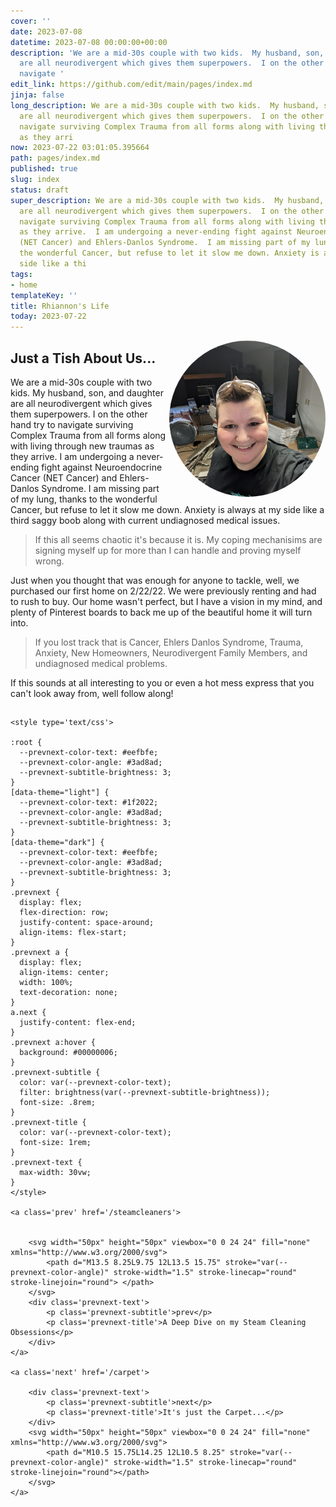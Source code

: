 ```yaml
---
cover: ''
date: 2023-07-08
datetime: 2023-07-08 00:00:00+00:00
description: 'We are a mid-30s couple with two kids.  My husband, son, and daughter
  are all neurodivergent which gives them superpowers.  I on the other hand try to
  navigate '
edit_link: https://github.com/edit/main/pages/index.md
jinja: false
long_description: We are a mid-30s couple with two kids.  My husband, son, and daughter
  are all neurodivergent which gives them superpowers.  I on the other hand try to
  navigate surviving Complex Trauma from all forms along with living through new traumas
  as they arri
now: 2023-07-22 03:01:05.395664
path: pages/index.md
published: true
slug: index
status: draft
super_description: We are a mid-30s couple with two kids.  My husband, son, and daughter
  are all neurodivergent which gives them superpowers.  I on the other hand try to
  navigate surviving Complex Trauma from all forms along with living through new traumas
  as they arrive.  I am undergoing a never-ending fight against Neuroendocrine Cancer
  (NET Cancer) and Ehlers-Danlos Syndrome.  I am missing part of my lung, thanks to
  the wonderful Cancer, but refuse to let it slow me down. Anxiety is always at my
  side like a thi
tags:
- home
templateKey: ''
title: Rhiannon's Life
today: 2023-07-22
---
```


<img src="PXL_20230610_011720514.jpg" alt="Rhiannon Demoing The Kitchen" style="border-radius:100%; aspect-ratio: 1; object-fit:cover;width:250px; float:right;"/>


## Just a Tish About Us...

We are a mid-30s couple with two kids.  My husband, son, and daughter are all neurodivergent which gives them superpowers.  I on the other hand try to navigate surviving Complex Trauma from all forms along with living through new traumas as they arrive.  I am undergoing a never-ending fight against Neuroendocrine Cancer (NET Cancer) and Ehlers-Danlos Syndrome.  I am missing part of my lung, thanks to the wonderful Cancer, but refuse to let it slow me down. Anxiety is always at my side like a third saggy boob along with current undiagnosed medical issues.

> If this all seems chaotic it's because it is.  My coping mechanisims are signing myself up for more than I can handle and proving myself wrong.

Just when you thought that was enough for anyone to tackle, well, we purchased our first home on 2/22/22.  We were previously renting and had to rush to buy.  Our home wasn't perfect, but I have a vision in my mind, and plenty of Pinterest boards to back me up of the beautiful home it will turn into.

>If you lost track that is Cancer, Ehlers Danlos Syndrome, Trauma, Anxiety, New Homeowners, Neurodivergent Family Members, and undiagnosed medical problems.

If this sounds at all interesting to you or even a hot mess express that you can't look away from, well follow along!

## 


<div class='prevnext'>

    <style type='text/css'>

    :root {
      --prevnext-color-text: #eefbfe;
      --prevnext-color-angle: #3ad8ad;
      --prevnext-subtitle-brightness: 3;
    }
    [data-theme="light"] {
      --prevnext-color-text: #1f2022;
      --prevnext-color-angle: #3ad8ad;
      --prevnext-subtitle-brightness: 3;
    }
    [data-theme="dark"] {
      --prevnext-color-text: #eefbfe;
      --prevnext-color-angle: #3ad8ad;
      --prevnext-subtitle-brightness: 3;
    }
    .prevnext {
      display: flex;
      flex-direction: row;
      justify-content: space-around;
      align-items: flex-start;
    }
    .prevnext a {
      display: flex;
      align-items: center;
      width: 100%;
      text-decoration: none;
    }
    a.next {
      justify-content: flex-end;
    }
    .prevnext a:hover {
      background: #00000006;
    }
    .prevnext-subtitle {
      color: var(--prevnext-color-text);
      filter: brightness(var(--prevnext-subtitle-brightness));
      font-size: .8rem;
    }
    .prevnext-title {
      color: var(--prevnext-color-text);
      font-size: 1rem;
    }
    .prevnext-text {
      max-width: 30vw;
    }
    </style>
    
    <a class='prev' href='/steamcleaners'>
    

        <svg width="50px" height="50px" viewbox="0 0 24 24" fill="none" xmlns="http://www.w3.org/2000/svg">
            <path d="M13.5 8.25L9.75 12L13.5 15.75" stroke="var(--prevnext-color-angle)" stroke-width="1.5" stroke-linecap="round" stroke-linejoin="round"> </path>
        </svg>
        <div class='prevnext-text'>
            <p class='prevnext-subtitle'>prev</p>
            <p class='prevnext-title'>A Deep Dive on my Steam Cleaning Obsessions</p>
        </div>
    </a>
    
    <a class='next' href='/carpet'>
    
        <div class='prevnext-text'>
            <p class='prevnext-subtitle'>next</p>
            <p class='prevnext-title'>It's just the Carpet...</p>
        </div>
        <svg width="50px" height="50px" viewbox="0 0 24 24" fill="none" xmlns="http://www.w3.org/2000/svg">
            <path d="M10.5 15.75L14.25 12L10.5 8.25" stroke="var(--prevnext-color-angle)" stroke-width="1.5" stroke-linecap="round" stroke-linejoin="round"></path>
        </svg>
    </a>
  </div>
